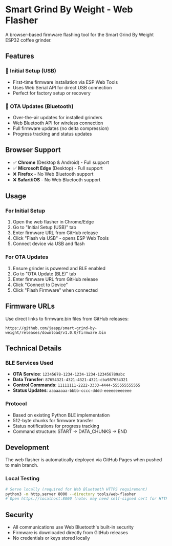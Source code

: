 # Smart Grind By Weight - Web Flasher

A browser-based firmware flashing tool for the Smart Grind By Weight ESP32 coffee grinder.

## Features

### 🔌 Initial Setup (USB)
- First-time firmware installation via ESP Web Tools
- Uses Web Serial API for direct USB connection
- Perfect for factory setup or recovery

### 📶 OTA Updates (Bluetooth)
- Over-the-air updates for installed grinders
- Web Bluetooth API for wireless connection
- Full firmware updates (no delta compression)
- Progress tracking and status updates

## Browser Support

- ✅ **Chrome** (Desktop & Android) - Full support
- ✅ **Microsoft Edge** (Desktop) - Full support  
- ❌ **Firefox** - No Web Bluetooth support
- ❌ **Safari/iOS** - No Web Bluetooth support

## Usage

### For Initial Setup
1. Open the web flasher in Chrome/Edge
2. Go to "Initial Setup (USB)" tab
3. Enter firmware URL from GitHub release
4. Click "Flash via USB" - opens ESP Web Tools
5. Connect device via USB and flash

### For OTA Updates
1. Ensure grinder is powered and BLE enabled
2. Go to "OTA Update (BLE)" tab  
3. Enter firmware URL from GitHub release
4. Click "Connect to Device"
5. Click "Flash Firmware" when connected

## Firmware URLs

Use direct links to firmware.bin files from GitHub releases:
```
https://github.com/jaapp/smart-grind-by-weight/releases/download/v1.0.0/firmware.bin
```

## Technical Details

### BLE Services Used
- **OTA Service**: `12345678-1234-1234-1234-123456789abc`
- **Data Transfer**: `87654321-4321-4321-4321-cba987654321`
- **Control Commands**: `11111111-2222-3333-4444-555555555555`
- **Status Updates**: `aaaaaaaa-bbbb-cccc-dddd-eeeeeeeeeeee`

### Protocol
- Based on existing Python BLE implementation
- 512-byte chunks for firmware transfer
- Status notifications for progress tracking
- Command structure: START → DATA_CHUNKS → END

## Development

The web flasher is automatically deployed via GitHub Pages when pushed to main branch.

### Local Testing
```bash
# Serve locally (required for Web Bluetooth HTTPS requirement)
python3 -m http.server 8000 --directory tools/web-flasher
# Open https://localhost:8000 (note: may need self-signed cert for HTTPS)
```

## Security

- All communications use Web Bluetooth's built-in security
- Firmware is downloaded directly from GitHub releases
- No credentials or keys stored locally